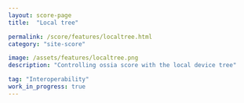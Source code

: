 ```yaml
---
layout: score-page
title:  "Local tree"

permalink: /score/features/localtree.html
category: "site-score"

image: /assets/features/localtree.png
description: "Controlling ossia score with the local device tree"

tag: "Interoperability"
work_in_progress: true
---
```


